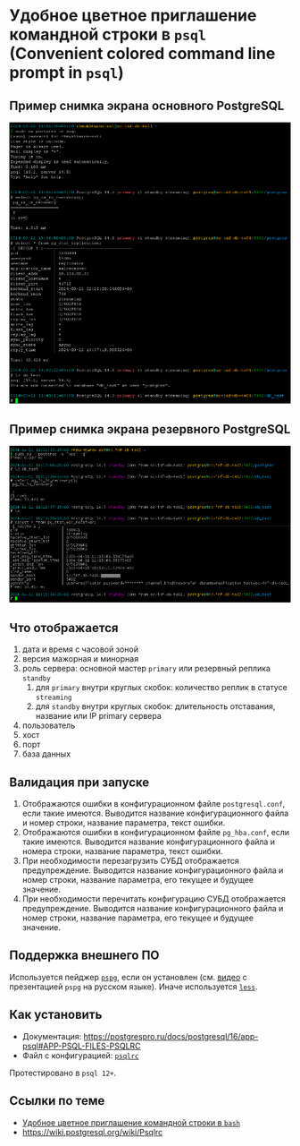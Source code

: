 # Удобное цветное приглашение командной строки в `psql` (Convenient colored command line prompt in `psql`)

## Пример снимка экрана основного PostgreSQL

![psqlrc primary](psqlrc.primary.png)

## Пример снимка экрана резервного PostgreSQL

![psqlrc standby](psqlrc.standby.png)

## Что отображается

1. дата и время с часовой зоной
1. версия мажорная и минорная
1. роль сервера: основной мастер `primary` или резервный реплика `standby`
   1. для `primary` внутри круглых скобок: количество реплик в статусе `streaming`
   1. для `standby` внутри круглых скобок: длительность отставания, название или IP primary сервера
1. пользователь
1. хост
1. порт
1. база данных

## Валидация при запуске

1. Отображаются ошибки в конфигурационном файле `postgresql.conf`, если такие имеются. Выводится название конфигурационного файла и номер строки, название параметра, текст ошибки.
1. Отображаются ошибки в конфигурационном файле `pg_hba.conf`, если такие имеются. Выводится название конфигурационного файла и номера строки, название параметра, текст ошибки.
1. При необходимости перезагрузить СУБД отображается предупреждение. Выводится название конфигурационного файла и номер строки, название параметра, его текущее и будущее значение.
1. При необходимости перечитать конфигурацию СУБД отображается предупреждение. Выводится название конфигурационного файла и номер строки, название параметра, его текущее и будущее значение.

## Поддержка внешнего ПО

Используется пейджер [`pspg`](https://github.com/okbob/pspg), если он установлен (см. [видео](https://pgconf.ru/talk/1589147) с презентацией `pspg` на русском языке). Иначе используется [`less`](https://en.wikipedia.org/wiki/Less_(Unix)).

## Как установить

* Документация: https://postgrespro.ru/docs/postgresql/16/app-psql#APP-PSQL-FILES-PSQLRC
* Файл с конфигурацией: [`psqlrc`](psqlrc)

Протестировано в `psql 12+`.

## Ссылки по теме

* [Удобное цветное приглашение командной строки в `bash`](../bashrc)
* https://wiki.postgresql.org/wiki/Psqlrc
